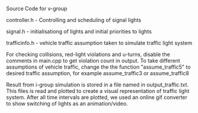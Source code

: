 Source Code for v-group

controller.h - Controlling and scheduling of signal lights

signal.h - initialisationg of lights and initial priorities to lights

trafficinfo.h - vehicle traffic assumption taken to simulate traffic light system

For checking collisions, red-light violations and u-turns, disable the comments in main.cpp to get violation count in output.
To take different assumptions of vehicle traffic, change the the function "assume_traffic5" to desired traffic assumption, for example assume_traffic3 or assume_traffic8

Result from i-group simulation is stored in a file named in output_traffic.txt. This files is read and plotted to create a visual representation of traffic light system. After all time intervals are plotted, we used an online gif converter to show switching of lights as an animation/video.
